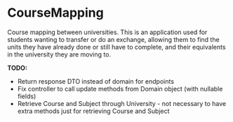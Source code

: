 # CourseMapping
Course mapping between universities.
This is an application used for students wanting to transfer or do an exchange, allowing them to find the units they have already done or still have to complete, and their equivalents in the university they are moving to.

**TODO:**
- Return response DTO instead of domain for endpoints
- Fix controller to call update methods from Domain object (with nullable fields)
- Retrieve Course and Subject through University - not necessary to have extra methods just for retrieving Course and Subject
